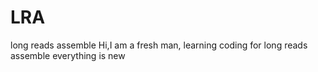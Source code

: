 # LRA
long reads assemble
Hi,I am a fresh man, learning coding for long reads assemble
everything is new
